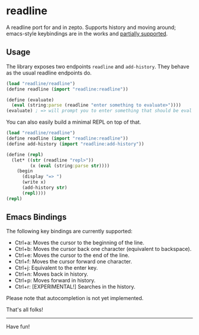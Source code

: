 # readline

A readline port for and in zepto.
Supports history and moving around; emacs-style keybindings
are in the works and [partially supported](#emacs-bindings).

## Usage

The library exposes two endpoints `readline` and `add-history`.
They behave as the usual readline endpoints do.

```clojure
(load "readline/readline")
(define readline (import "readline:readline"))

(define (evaluate)
  (eval (string:parse (readline "enter something to evaluate>"))))
(evaluate) ; => will prompt you to enter something that should be eval'd and do so
```

You can also easily build a minimal REPL on top of that.

```clojure
(load "readline/readline")
(define readline (import "readline:readline"))
(define add-history (import "readline:add-history"))

(define (repl)
  (let* ((str (readline "repl>"))
         (x (eval (string:parse str))))
    (begin
      (display "=> ")
      (write x)
      (add-history str)
      (repl))))
(repl)
```

## Emacs Bindings

The following key bindings are currently supported:

* Ctrl+a: Moves the cursor to the beginning of the line.
* Ctrl+b: Moves the cursor back one character (equivalent to backspace).
* Ctrl+e: Moves the cursor to the end of the line.
* Ctrl+f: Moves the cursor forward one character.
* Ctrl+j: Equivalent to the enter key.
* Ctrl+n: Moves back in history.
* Ctrl+p: Moves forward in history.
* Ctrl+r: [EXPERIMENTAL!] Searches in the history.

Please note that autocompletion is not yet implemented.

That's all folks!

<hr/>

Have fun!
